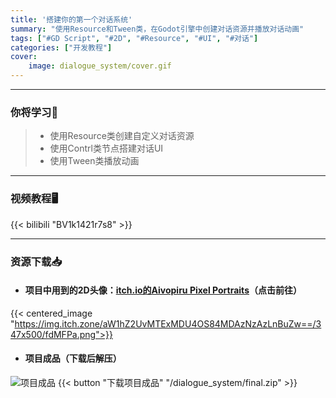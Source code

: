 ```yaml
---
title: '搭建你的第一个对话系统'
summary: "使用Resource和Tween类，在Godot引擎中创建对话资源并播放对话动画"
tags: ["#GD Script", "#2D", "#Resource", "#UI", "#对话"]
categories: ["开发教程"]
cover:
    image: dialogue_system/cover.gif
---
```


---
### 你将学习📖
>- 使用Resource类创建自定义对话资源
>- 使用Contrl类节点搭建对话UI
>- 使用Tween类播放动画

---

### 视频教程🖥️
{{< bilibili "BV1k1421r7s8" >}}

---

### 资源下载📥
- #### 项目中用到的2D头像：[**itch.io的Aivopiru Pixel Portraits**](https://aivopiru.itch.io/pixelart-portrait-bases)（点击前往）
{{< centered_image "https://img.itch.zone/aW1hZ2UvMTExMDU4OS84MDAzNzAzLnBuZw==/347x500/fdMFPa.png">}}

- #### 项目成品（下载后解压）
![项目成品](/dialogue_system/final_zh.png)
{{< button "下载项目成品" "/dialogue_system/final.zip" >}}

